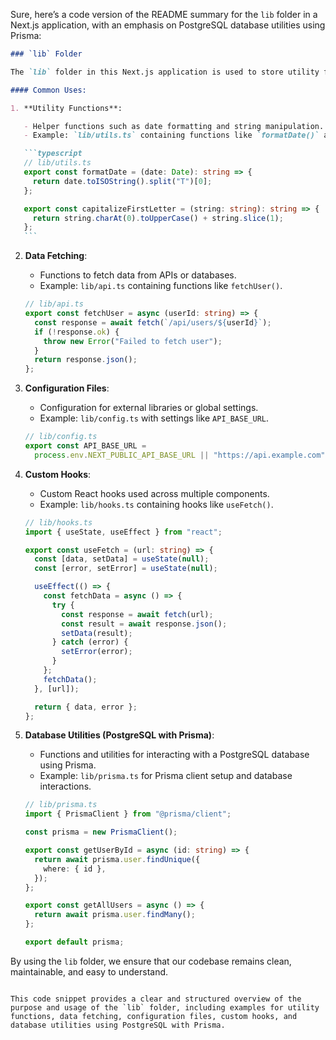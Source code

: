 Sure, here’s a code version of the README summary for the `lib` folder in a Next.js application, with an emphasis on PostgreSQL database utilities using Prisma:

````markdown
### `lib` Folder

The `lib` folder in this Next.js application is used to store utility functions, configuration files, and other shared code that doesn't fit into the typical page or component structure. This helps in organizing reusable code, maintaining a clean project structure, and promoting code reuse.

#### Common Uses:

1. **Utility Functions**:

   - Helper functions such as date formatting and string manipulation.
   - Example: `lib/utils.ts` containing functions like `formatDate()` and `capitalizeFirstLetter()`.

   ```typescript
   // lib/utils.ts
   export const formatDate = (date: Date): string => {
     return date.toISOString().split("T")[0];
   };

   export const capitalizeFirstLetter = (string: string): string => {
     return string.charAt(0).toUpperCase() + string.slice(1);
   };
   ```
````

2. **Data Fetching**:

   - Functions to fetch data from APIs or databases.
   - Example: `lib/api.ts` containing functions like `fetchUser()`.

   ```typescript
   // lib/api.ts
   export const fetchUser = async (userId: string) => {
     const response = await fetch(`/api/users/${userId}`);
     if (!response.ok) {
       throw new Error("Failed to fetch user");
     }
     return response.json();
   };
   ```

3. **Configuration Files**:

   - Configuration for external libraries or global settings.
   - Example: `lib/config.ts` with settings like `API_BASE_URL`.

   ```typescript
   // lib/config.ts
   export const API_BASE_URL =
     process.env.NEXT_PUBLIC_API_BASE_URL || "https://api.example.com";
   ```

4. **Custom Hooks**:

   - Custom React hooks used across multiple components.
   - Example: `lib/hooks.ts` containing hooks like `useFetch()`.

   ```typescript
   // lib/hooks.ts
   import { useState, useEffect } from "react";

   export const useFetch = (url: string) => {
     const [data, setData] = useState(null);
     const [error, setError] = useState(null);

     useEffect(() => {
       const fetchData = async () => {
         try {
           const response = await fetch(url);
           const result = await response.json();
           setData(result);
         } catch (error) {
           setError(error);
         }
       };
       fetchData();
     }, [url]);

     return { data, error };
   };
   ```

5. **Database Utilities (PostgreSQL with Prisma)**:

   - Functions and utilities for interacting with a PostgreSQL database using Prisma.
   - Example: `lib/prisma.ts` for Prisma client setup and database interactions.

   ```typescript
   // lib/prisma.ts
   import { PrismaClient } from "@prisma/client";

   const prisma = new PrismaClient();

   export const getUserById = async (id: string) => {
     return await prisma.user.findUnique({
       where: { id },
     });
   };

   export const getAllUsers = async () => {
     return await prisma.user.findMany();
   };

   export default prisma;
   ```

By using the `lib` folder, we ensure that our codebase remains clean, maintainable, and easy to understand.

```

This code snippet provides a clear and structured overview of the purpose and usage of the `lib` folder, including examples for utility functions, data fetching, configuration files, custom hooks, and database utilities using PostgreSQL with Prisma.
```
